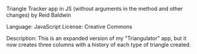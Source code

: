 Triangle Tracker app in JS (without arguments in the method and other changes)
by Reid Baldwin

Language: JavaScript
License: Creative Commons

Description: This is an expanded version of my "Triangulator" app, but it now creates three columns with a history of each type of triangle created. 
